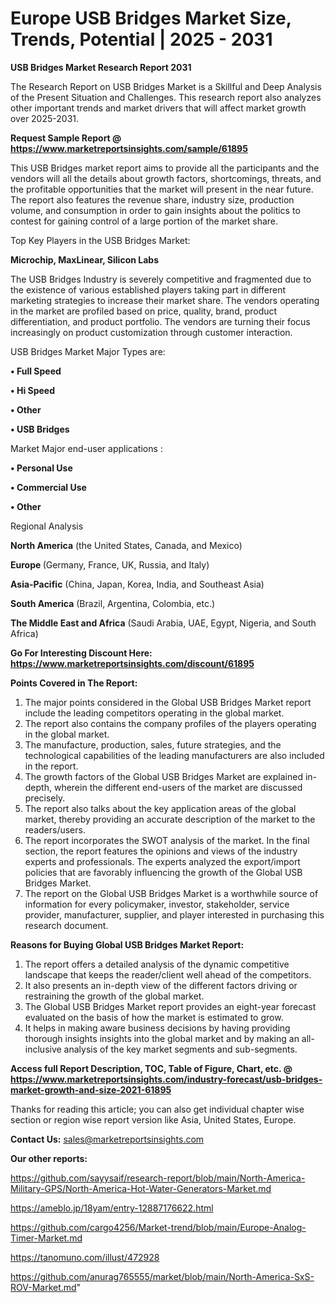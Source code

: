# Europe USB Bridges Market Size, Trends, Potential | 2025 - 2031

<strong>USB Bridges Market Research Report 2031</strong>

The Research Report on USB Bridges Market is a Skillful and Deep Analysis of the Present Situation and Challenges. This research report also analyzes other important trends and market drivers that will affect market growth over 2025-2031.

<strong>Request Sample Report @ <a href=https://www.marketreportsinsights.com/sample/61895>https://www.marketreportsinsights.com/sample/61895</a></strong>

This USB Bridges market report aims to provide all the participants and the vendors will all the details about growth factors, shortcomings, threats, and the profitable opportunities that the market will present in the near future. The report also features the revenue share, industry size, production volume, and consumption in order to gain insights about the politics to contest for gaining control of a large portion of the market share.

Top Key Players in the USB Bridges Market:

<strong>Microchip, MaxLinear, Silicon Labs</strong>

The USB Bridges Industry is severely competitive and fragmented due to the existence of various established players taking part in different marketing strategies to increase their market share. The vendors operating in the market are profiled based on price, quality, brand, product differentiation, and product portfolio. The vendors are turning their focus increasingly on product customization through customer interaction.

USB Bridges Market Major Types are:

<strong>• Full Speed

• Hi Speed

• Other

• USB Bridges</strong>

Market Major end-user applications :

<strong>• Personal Use

• Commercial Use

• Other</strong>

Regional Analysis

</u><strong><b>North America</b></strong> (the United States, Canada, and Mexico)

<strong><b>Europe </b></strong>(Germany, France, UK, Russia, and Italy)

<strong><b>Asia-Pacific</b></strong> (China, Japan, Korea, India, and Southeast Asia)

<strong><b>South America</b></strong> (Brazil, Argentina, Colombia, etc.)

<strong><b>The Middle East and Africa</b></strong> (Saudi Arabia, UAE, Egypt, Nigeria, and South Africa)

<strong>Go For Interesting Discount Here: <a href=https://www.marketreportsinsights.com/discount/61895>https://www.marketreportsinsights.com/discount/61895</a></strong>

<strong>Points Covered in The Report:</strong>
<ol>
  <li>The major points considered in the Global USB Bridges Market report include the leading competitors operating in the global market.</li>
  <li>The report also contains the company profiles of the players operating in the global market.</li>
  <li>The manufacture, production, sales, future strategies, and the technological capabilities of the leading manufacturers are also included in the report.</li>
  <li>The growth factors of the Global USB Bridges Market are explained in-depth, wherein the different end-users of the market are discussed precisely.</li>
  <li>The report also talks about the key application areas of the global market, thereby providing an accurate description of the market to the readers/users.</li>
  <li>The report incorporates the SWOT analysis of the market. In the final section, the report features the opinions and views of the industry experts and professionals. The experts analyzed the export/import policies that are favorably influencing the growth of the Global USB Bridges Market.</li>
  <li>The report on the Global USB Bridges Market is a worthwhile source of information for every policymaker, investor, stakeholder, service provider, manufacturer, supplier, and player interested in purchasing this research document.</li>
</ol>
<strong>Reasons for Buying Global USB Bridges Market Report:</strong>

<ol>
  <li>The report offers a detailed analysis of the dynamic competitive landscape that keeps the reader/client well ahead of the competitors.</li>
  <li>It also presents an in-depth view of the different factors driving or restraining the growth of the global market.</li>
  <li>The Global USB Bridges Market report provides an eight-year forecast evaluated on the basis of how the market is estimated to grow.</li>
  <li>It helps in making aware business decisions by having providing thorough insights insights into the global market and by making an all-inclusive analysis of the key market segments and sub-segments.</li>
</ol>
<strong>Access full Report Description, TOC, Table of Figure, Chart, etc. @ <a href=https://www.marketreportsinsights.com/industry-forecast/usb-bridges-market-growth-and-size-2021-61895>https://www.marketreportsinsights.com/industry-forecast/usb-bridges-market-growth-and-size-2021-61895</a></strong>


Thanks for reading this article; you can also get individual chapter wise section or region wise report version like Asia, United States, Europe.

<strong>Contact Us:</strong>
sales@marketreportsinsights.com

<strong>Our other reports:</strong>

<a href=https://github.com/sayysaif/research-report/blob/main/North-America-Military-GPS/North-America-Hot-Water-Generators-Market.md>https://github.com/sayysaif/research-report/blob/main/North-America-Military-GPS/North-America-Hot-Water-Generators-Market.md</a>

<a href=https://ameblo.jp/18yam/entry-12887176622.html>https://ameblo.jp/18yam/entry-12887176622.html</a>

<a href=https://github.com/cargo4256/Market-trend/blob/main/Europe-Analog-Timer-Market.md>https://github.com/cargo4256/Market-trend/blob/main/Europe-Analog-Timer-Market.md</a>

<a href=https://tanomuno.com/illust/472928>https://tanomuno.com/illust/472928</a>

<a href=https://github.com/anurag765555/market/blob/main/North-America-SxS-ROV-Market.md>https://github.com/anurag765555/market/blob/main/North-America-SxS-ROV-Market.md</a>"
